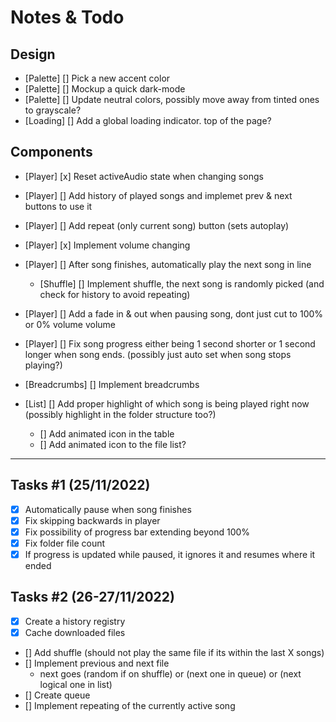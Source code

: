 # Notes & Todo

## Design

- [Palette] [] Pick a new accent color
- [Palette] [] Mockup a quick dark-mode
- [Palette] [] Update neutral colors, possibly move away from tinted ones to grayscale?
- [Loading] [] Add a global loading indicator. top of the page?

## Components

- [Player] [x]  Reset activeAudio state when changing songs
- [Player] []  Add history of played songs and implemet prev & next buttons to use it
- [Player] []  Add repeat (only current song) button (sets autoplay)
- [Player] [x]  Implement volume changing
- [Player] []  After song finishes, automatically play the next song in line
  - [Shuffle] []  Implement shuffle, the next song is randomly picked (and check for history to avoid repeating)

- [Player] []  Add a fade in & out when pausing song, dont just cut to 100% or 0% volume volume
- [Player] []  Fix song progress either being 1 second shorter or 1 second longer when song ends. (possibly just auto set when song stops playing?)

- [Breadcrumbs] []  Implement breadcrumbs

- [List] []  Add proper highlight of which song is being played right now (possibly highlight in the folder structure too?)
  - [] Add animated icon in the table
  - [] Add animated icon to the file list?

--------------

## Tasks #1 (25/11/2022)

- [x] Automatically pause when song finishes
- [x] Fix skipping backwards in player
- [x] Fix possibility of progress bar extending beyond 100%
- [x] Fix folder file count
- [x] If progress is updated while paused, it ignores it and resumes where it ended

## Tasks #2 (26-27/11/2022)

- [x] Create a history registry
- [x] Cache downloaded files

- [] Add shuffle (should not play the same file if its within the last X songs)
- [] Implement previous and next file
  - next goes (random if on shuffle) or (next one in queue) or (next logical one in list)
- [] Create queue
- [] Implement repeating of the currently active song
